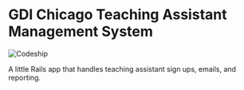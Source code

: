 # GDI Chicago Teaching Assistant Management System

![Codeship](https://codeship.io/projects/ceff6e60-cbc9-0131-1542-069c58d51f38/status)

A little Rails app that handles teaching assistant sign ups, emails, and reporting.
